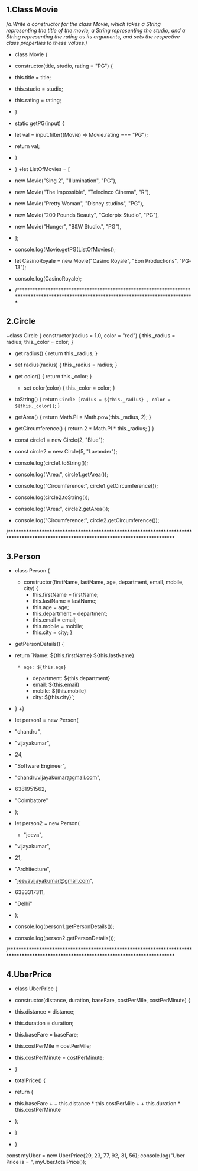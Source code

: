 ## 1.Class Movie
/*a.Write a constructor for the class Movie, which takes a String representing 
the title of the movie, a String representing the studio, and a String representing 
the rating as its arguments, and sets the respective class properties to these values.*/

+ class Movie {
+  constructor(title, studio, rating = "PG") {
 +   this.title = title;
  +  this.studio = studio;
   + this.rating = rating;
+  }
 + static getPG(input) {
  +  let val = input.filter((Movie) => Movie.rating === "PG");
   + return val;
+  }
+ }
+let ListOfMovies = [
+  new Movie("Sing 2", "Illumination", "PG"),
 + new Movie("The Impossible", "Telecinco Cinema", "R"),
  + new Movie("Pretty Woman", "Disney studios", "PG"),
+  new Movie("200 Pounds Beauty", "Colorpix Studio", "PG"),
 + new Movie("Hunger", "B&W Studio.", "PG"),
+ ];

+ console.log(Movie.getPG(ListOfMovies));

+ let CasinoRoyale = new Movie("Casino Royale", "Eon Productions", "PG­13");
+ console.log(CasinoRoyale);

+ /****************************************************************************************************************************************

## 2.Circle
+class Circle {
  constructor(radius = 1.0, color = "red") {
    this._radius = radius;
    this._color = color;
  }

 + get radius() {
    return this._radius;
  }

 + set radius(radius) {
    this._radius = radius;
  }

+ get color() {
    return this._color;
  }

  + set color(color) {
    this._color = color;
  }

 + toString() {
    return `Circle [radius = ${this._radius} , color = ${this._color}]`;
  }

 + getArea() {
    return Math.PI * Math.pow(this._radius, 2);
  }

 + getCircumference() {
    return 2 * Math.PI * this._radius;
  }
}

+ const circle1 = new Circle(2, "Blue");
+ const circle2 = new Circle(5, "Lavander");

+ console.log(circle1.toString());
+ console.log("Area:", circle1.getArea());
+ console.log("Circumference:", circle1.getCircumference());

+ console.log(circle2.toString());
+ console.log("Area:", circle2.getArea());
+ console.log("Circumference:", circle2.getCircumference());

/****************************************************************************************************************************************

## 3.Person

+ class Person {
  + constructor(firstName, lastName, age, department, email, mobile, city) {
    + this.firstName = firstName;
    + this.lastName = lastName;
    + this.age = age;
    + this.department = department;
    + this.email = email;
    + this.mobile = mobile;
    + this.city = city;
  }
 + getPersonDetails() {
  +  return `Name: ${this.firstName} ${this.lastName}
       +     age: ${this.age}
         +   department: ${this.department}
         +   email: ${this.email}
         +   mobile: ${this.mobile}
         +   city: ${this.city}`;
+  }
+}
+ let person1 = new Person(
 + "chandru",
 + "vijayakumar",
 + 24,
 + "Software Engineer",
 + "chandruvijayakumar@gmail.com",
 + 6381951562,
 + "Coimbatore"
+ );
+ let person2 = new Person(
  + "jeeva",
 + "vijayakumar",
+  21,
+  "Architecture",
 + "jeevavijayakumar@gmail.com",
 + 6383317311,
 + "Delhi"
+ );

+ console.log(person1.getPersonDetails());
+ console.log(person2.getPersonDetails());

/****************************************************************************************************************************************
## 4.UberPrice
+ class UberPrice {
 + constructor(distance, duration, baseFare, costPerMile, costPerMinute) {
 +   this.distance = distance;
 +   this.duration = duration;
 +   this.baseFare = baseFare;
 +   this.costPerMile = costPerMile;
 +   this.costPerMinute = costPerMinute;
 + }

 + totalPrice() {
  +  return (
   +   this.baseFare +
    +  this.distance * this.costPerMile +
     + this.duration * this.costPerMinute
   + );
 + }
+ }

const myUber = new UberPrice(29, 23, 77, 92, 31, 56);
console.log("Uber Price is = ", myUber.totalPrice());
